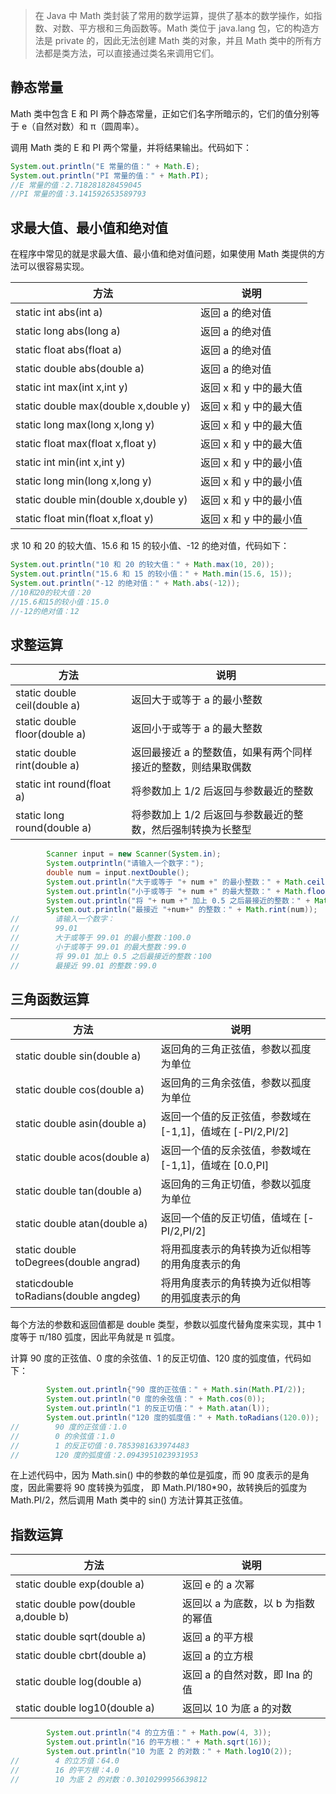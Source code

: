 > 在 Java 中 Math 类封装了常用的数学运算，提供了基本的数学操作，如指数、对数、平方根和三角函数等。Math 类位于 java.lang 包，它的构造方法是 private 的，因此无法创建 Math 类的对象，并且 Math 类中的所有方法都是类方法，可以直接通过类名来调用它们。

## 静态常量
Math 类中包含 E 和 PI 两个静态常量，正如它们名字所暗示的，它们的值分别等于 e（自然对数）和 π（圆周率）。

调用 Math 类的 E 和 PI 两个常量，并将结果输出。代码如下：
```java
System.out.println("E 常量的值：" + Math.E);
System.out.println("PI 常量的值：" + Math.PI);
//E 常量的值：2.718281828459045
//PI 常量的值：3.141592653589793
```

## 求最大值、最小值和绝对值
在程序中常见的就是求最大值、最小值和绝对值问题，如果使用 Math 类提供的方法可以很容易实现。

方法 | 说明
----|----
static int abs(int a) | 返回 a 的绝对值
static long abs(long a) | 返回 a 的绝对值
static float abs(float a) | 返回 a 的绝对值
static double abs(double a) | 返回 a 的绝对值
static int max(int x,int y) | 返回 x 和 y 中的最大值
static double max(double x,double y) | 返回 x 和 y 中的最大值
static long max(long x,long y) | 返回 x 和 y 中的最大值
static float max(float x,float y) | 返回 x 和 y 中的最大值
static int min(int x,int y) | 返回 x 和 y 中的最小值
static long min(long x,long y) | 返回 x 和 y 中的最小值
static double min(double x,double y) | 返回 x 和 y 中的最小值
static float min(float x,float y) | 返回 x 和 y 中的最小值

求 10 和 20 的较大值、15.6 和 15 的较小值、-12 的绝对值，代码如下：
```java
System.out.println("10 和 20 的较大值：" + Math.max(10, 20));
System.out.println("15.6 和 15 的较小值：" + Math.min(15.6, 15));
System.out.println("-12 的绝对值：" + Math.abs(-12));
//10和20的较大值：20
//15.6和15的较小值：15.0
//-12的绝对值：12
```

## 求整运算

方法 | 说明
----|----
static double ceil(double a) | 返回大于或等于 a 的最小整数
static double floor(double a) | 返回小于或等于 a 的最大整数
static double rint(double a) | 返回最接近 a 的整数值，如果有两个同样接近的整数，则结果取偶数
static int round(float a) | 将参数加上 1/2 后返回与参数最近的整数
static long round(double a) | 将参数加上 1/2 后返回与参数最近的整数，然后强制转换为长整型

```java
        Scanner input = new Scanner(System.in);
        System.outprintln("请输入一个数字：");
        double num = input.nextDouble();
        System.out.println("大于或等于 "+ num +" 的最小整数：" + Math.ceil(num));
        System.out.println("小于或等于 "+ num +" 的最大整数：" + Math.floor(num));
        System.out.println("将 "+ num +" 加上 0.5 之后最接近的整数：" + Math.round(num));
        System.out.println("最接近 "+num+" 的整数：" + Math.rint(num));
//        请输入一个数字：
//        99.01
//        大于或等于 99.01 的最小整数：100.0
//        小于或等于 99.01 的最大整数：99.0
//        将 99.01 加上 0.5 之后最接近的整数：100
//        最接近 99.01 的整数：99.0
```

## 三角函数运算
方法 | 说明
----|----
static double sin(double a) | 返回角的三角正弦值，参数以孤度为单位
static double cos(double a) | 返回角的三角余弦值，参数以孤度为单位
static double asin(double a) | 返回一个值的反正弦值，参数域在 [-1,1]，值域在 [-PI/2,PI/2]
static double acos(double a) | 返回一个值的反余弦值，参数域在 [-1,1]，值域在 [0.0,PI]
static double tan(double a) | 返回角的三角正切值，参数以弧度为单位
static double atan(double a) | 返回一个值的反正切值，值域在 [-PI/2,PI/2]
static double toDegrees(double angrad) | 将用孤度表示的角转换为近似相等的用角度表示的角
staticdouble toRadians(double angdeg) | 将用角度表示的角转换为近似相等的用弧度表示的角

每个方法的参数和返回值都是 double 类型，参数以弧度代替角度来实现，其中 1 度等于 π/180 弧度，因此平角就是 π 弧度。

计算 90 度的正弦值、0 度的余弦值、1 的反正切值、120 度的弧度值，代码如下：
```java
        System.out.println{"90 度的正弦值：" + Math.sin(Math.PI/2));
        System.out.println("0 度的余弦值：" + Math.cos(0));
        System.out.println("1 的反正切值：" + Math.atan(l));
        System.out.println("120 度的弧度值：" + Math.toRadians(120.0));
//        90 度的正弦值：1.0
//        0 的余弦值：1.0
//        1 的反正切值：0.7853981633974483
//        120 度的弧度值：2.0943951023931953
```

在上述代码中，因为 Math.sin() 中的参数的单位是弧度，而 90 度表示的是角度，因此需要将 90 度转换为弧度，
即 Math.PI/180*90，故转换后的弧度为 Math.PI/2，然后调用 Math 类中的 sin() 方法计算其正弦值。

## 指数运算
方法 | 说明
----|----
static double exp(double a) | 返回 e 的 a 次幂
static double pow(double a,double b) | 返回以 a 为底数，以 b 为指数的幂值
static double sqrt(double a) | 返回 a 的平方根
static double cbrt(double a) | 返回 a 的立方根
static double log(double a) | 返回 a 的自然对数，即 lna 的值
static double log10(double a) | 返回以 10 为底 a 的对数

```java
        System.out.println("4 的立方值：" + Math.pow(4, 3));
        System.out.println("16 的平方根：" + Math.sqrt(16));
        System.out.println("10 为底 2 的对数：" + Math.log1O(2));
//        4 的立方值：64.0
//        16 的平方根：4.0
//        10 为底 2 的对数：0.3010299956639812
```